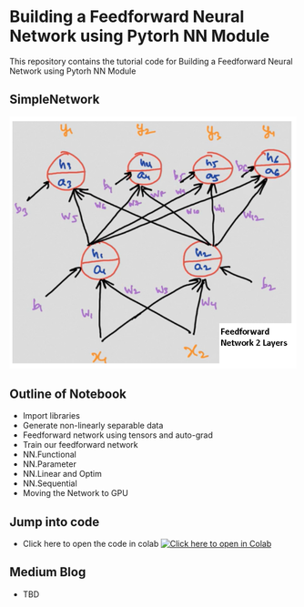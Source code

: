 # Building a Feedforward Neural Network using Pytorh NN Module

This repository contains the tutorial code for Building a Feedforward Neural Network using Pytorh NN Module

## SimpleNetwork
![NetworkUsed](assests/Network.PNG)


## Outline of Notebook
- Import libraries
- Generate non-linearly separable data 
- Feedforward network using tensors and auto-grad
- Train our feedforward network
- NN.Functional
- NN.Parameter
- NN.Linear and Optim
- NN.Sequential
- Moving the Network to GPU

## Jump into code

- Click here to open the code in colab
[![Click here to open in Colab](https://colab.research.google.com/assets/colab-badge.svg)](https://colab.research.google.com/github/Niranjankumar-c/DeepLearning-PadhAI/blob/master/DeepLearning_Materials/3_Feedforward_With_Pytorch/FFNetworksWithPyTorch.ipynb)

## Medium Blog 
* TBD
